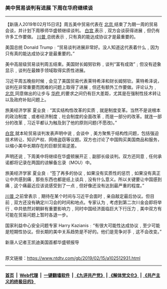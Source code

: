 ### 美中贸易谈判有进展 下周在华府继续谈
------------------------

<div class="post_content">
 <p>
  【新唐人2019年02月15日讯】周五美中贸易代表在
  <a href="https://www.ntdtv.com/gb/北京.htm">
   北京
  </a>
  结束了为期一周的贸易会谈，并计划下周移师华盛顿继续谈判。
  <a href="https://www.ntdtv.com/gb/白宫.htm">
   白宫
  </a>
  表示﹐双方会谈获得进展﹐但仍有许多工作要做。
  <a href="https://www.ntdtv.com/gb/川普.htm">
   川普
  </a>
  总统表示﹐只有真的能达成协议才是最重要的。
 </p>
 <p>
  美国总统 Donald Trump﹕“贸易谈判进展非常好。没人知道这代表着什么﹐因为只有真的能达成协议才是最重要的。”
 </p>
 <p>
  美中高层级贸易谈判周五结束。美国财长姆努钦称﹐谈判“富有成效”﹔但没有迹象显示﹐谈判在最棘手领域取得实质性进展。
 </p>
 <p>
  习近平周五晚些时候﹐会见了美国贸易代表莱特希泽和财长姆努钦。莱特希泽说，谈判在非常重要而困难的问题上取得了进展﹐但还有额外工作要做。评论认为﹐
  <a href="https://www.ntdtv.com/gb/北京.htm">
   北京
  </a>
  同意做出的让步与
  <a href="https://www.ntdtv.com/gb/华府.htm">
   华府
  </a>
  的要求之间仍有巨大差距，尤其是在强制性技术转让以及政府补贴问题上。
 </p>
 <p>
  旅美经济学家 夏业良﹕“其实结构性改革的实质﹐就是制度变革。当然不是说根本的政治制度﹑或者经济制度﹑社会制度的全面改革﹐而是一部分的改革。就连一部分的改革﹐习近平都认为触及到了他的原则问题(不愿改)。”
 </p>
 <p>
  <a href="https://www.ntdtv.com/gb/白宫.htm">
   白宫
  </a>
  就本轮贸易谈判发表声明中说﹐会谈中﹐美方聚焦于结构性问题，包括强迫技术转让、知识产权、网络盗窃等议题。双方也讨论了中国购买美国商品和服务，以缩小美中长期存在的巨额贸易逆差。
 </p>
 <p>
  声明还说﹐下周美中将继续在华盛顿展开正﹑副部长级谈判。双方还同意﹐任何承诺都将记录在两国的谅解备忘录（MOU）中。
 </p>
 <p>
  旅美经济学家 夏业良﹕“签了再多的协议﹐如果没有实质性的惩罚﹐如果没有真正让中共感到痛﹐那些东西也都是纸上谈兵﹐没有什么意义。所以关键要让中国感到痛﹐这个痛最近应该说感受到了一点﹐但好像还没有达到最严重的程度。”
 </p>
 <p>
  <a href="https://www.ntdtv.com/gb/川普.htm">
   川普
  </a>
  之前曾表示﹐期待在某个时间与习近平会面时﹐亲自敲定最后协议。但目前﹐双方还没有确定川习会的时间和地点。专家认为﹐考虑到第二次川金会即将举行﹑中共依然对朝鲜有重要影响力﹐同时中国经济面临巨大下行压力﹐美中双方有可能在贸易问题上暂时各退一步。
 </p>
 <p>
  国家利益中心安全问题专家 Harry Kazianis﹕“有很大可能性达成协议﹐至少可能是短期性协议。但长期的美中关系趋势是不好的。他们是竞争对手﹐这不会改变。”
 </p>
 <p>
  新唐人记者王凯迪美国首都华盛顿报导
 </p>
 <div class="single_ad">
 </div>
</div>

<br/>原文链接：https://www.ntdtv.com/gb/2019/02/15/a102512931.html


------------------------
#### [首页](https://github.com/gfw-breaker/banned-news/blob/master/README.md) &nbsp;|&nbsp; [Web代理](https://github.com/labour-camp/helloworld) &nbsp;|&nbsp; [一键翻墙软件](https://github.com/gfw-breaker/nogfw/blob/master/README.md) &nbsp;| [《九评共产党》](https://github.com/gfw-breaker/9ping.md/blob/master/README.md#九评之一评共产党是什么) | [《解体党文化》](https://github.com/gfw-breaker/jtdwh.md/blob/master/README.md) | [《共产主义的终极目的》](https://github.com/gfw-breaker/gczydzjmd.md/blob/master/README.md)

